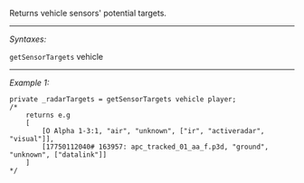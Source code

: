 Returns vehicle sensors' potential targets.


---
*Syntaxes:*

`getSensorTargets` vehicle

---
*Example 1:*

```sqf
private _radarTargets = getSensorTargets vehicle player;
/*
	returns e.g
	[
		[O Alpha 1-3:1, "air", "unknown", ["ir", "activeradar", "visual"]],
		[17750112040# 163957: apc_tracked_01_aa_f.p3d, "ground", "unknown", ["datalink"]]
	]
*/
```